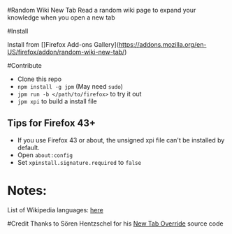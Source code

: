 #Random Wiki New Tab
Read a random wiki page to expand your knowledge when you open a new tab

#Install

Install from []Firefox Add-ons Gallery](https://addons.mozilla.org/en-US/firefox/addon/random-wiki-new-tab/)

#Contribute

* Clone this repo
* `npm install -g jpm` (May need `sudo`)
* `jpm run -b </path/to/firefox>` to try it out
* `jpm xpi` to build a install file

## Tips for Firefox 43+ 

* If you use Firefox 43 or about, the unsigned xpi file can't be installed by default.
* Open `about:config`
* Set `xpinstall.signature.required` to `false`

# Notes:

List of Wikipedia languages: [here](https://meta.wikimedia.org/wiki/List_of_Wikipedias)

#Credit
Thanks to Sören Hentzschel for his [New Tab Override](https://addons.mozilla.org/en-US/firefox/addon/new-tab-override/) source code
